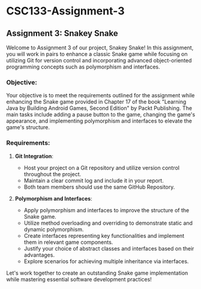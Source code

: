# CSC133-Assignment-3
## Assignment 3: Snakey Snake

Welcome to Assignment 3 of our project, Snakey Snake! In this assignment, you will work in pairs to enhance a classic Snake game while focusing on utilizing Git for version control and incorporating advanced object-oriented programming concepts such as polymorphism and interfaces.

### Objective:
Your objective is to meet the requirements outlined for the assignment while enhancing the Snake game provided in Chapter 17 of the book "Learning Java by Building Android Games, Second Edition" by Packt Publishing. The main tasks include adding a pause button to the game, changing the game's appearance, and implementing polymorphism and interfaces to elevate the game's structure.

### Requirements:
1. **Git Integration**:
   - Host your project on a Git repository and utilize version control throughout the project.
   - Maintain a clear commit log and include it in your report.
   - Both team members should use the same GitHub Repository.

2. **Polymorphism and Interfaces**:
   - Apply polymorphism and interfaces to improve the structure of the Snake game.
   - Utilize method overloading and overriding to demonstrate static and dynamic polymorphism.
   - Create interfaces representing key functionalities and implement them in relevant game components.
   - Justify your choice of abstract classes and interfaces based on their advantages.
   - Explore scenarios for achieving multiple inheritance via interfaces.

Let's work together to create an outstanding Snake game implementation while mastering essential software development practices!
